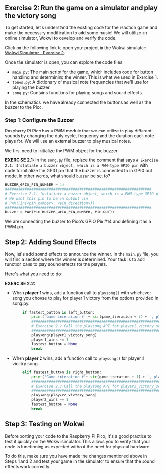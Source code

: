 ## Exercise 2: Run the game on a simulator and play the victory song

To get started, let's understand the existing code for the reaction game and make the necessary modification to add some music! We will utilize an online simulator, Wokwi to develop and verify the code.

Click on the following link to open your project in the Wokwi simulator: [Wokwi Simulator - Exercise 2](https://wokwi.com/projects/375984162724547585).

Once the simulator is open, you can explore the code files:

- `main.py`: The main script for the game, which includes code for button handling and determining the winner. This is what we used in Exercise 1. 
- `tones.py`: A dictionary of musical note frequencies that we'll use for playing the buzzer.
- `song.py`: Contains functions for playing songs and sound effects.

In the schematics, we have already connected the buttons as well as the buzzer to the Pico.

### Step 1: Configure the Buzzer
Raspberry Pi Pico has a PWM module that we can utilize to play different sounds by changing the duty cycle, frequency and the duration each note plays for. We will use an external buzzer to play musical notes. 

We first need to initialize the PWM object for the buzzer.

**EXERCISE 2.1:**
In the `song.py` file, replace the comment that says `# Exercise 2.1: Instatiate a buzzer object, which is a PWM-type GPIO pin` with code to initialize the GPIO pin that the buzzer is connected to in GPIO out mode. In other words, what should `buzzer` be set to? 

```python
BUZZER_GPIO_PIN_NUMBER = 14
###################################################################
# Exercise 2.1: Instatiate a buzzer object, which is a PWM-type GPIO pin
# We want this pin to be an output pin
# PWM(Pin(<pin_number>, <pin_direction>))
###################################################################
buzzer = PWM(Pin(BUZZER_GPIO_PIN_NUMBER, Pin.OUT))
```

We are connecting the buzzer to Pico's GPIO Pin #14 and defining it as a PWM pin.

## Step 2: Adding Sound Effects

Now, let's add sound effects to announce the winner. In the `main.py` file, you will find a section where the winner is determined. Your task is to add function calls to play sound effects for the players.

Here's what you need to do:

**EXERCISE 2.2:**
- When **player 1** wins, add a function call to `playsong()` with whichever song you choose to play for player 1 victory from the options provided in song.py.
  
``` python
        if fastest_button is left_button:
            print('Game interation #' + str(game_iteration + 1) + ', player 1 won')
            ###################################################################
            # Exercise 2.2 Call the playsong API for player1_victory_song
            ###################################################################
            playsong(player1_victory_song)
            player1_wins += 1
            fastest_button = None
            break
```

- When **player 2** wins, add a function call to `playsong()` for player 2 vicotry song.

``` python
        elif fastest_button is right_button:
            print('Game interation #'+ str(game_iteration + 1) + ', player 2 won')
            ###################################################################
            # Exercise 2.2 Call the playsong API for player2_victory_song
            ###################################################################
            playsong(player2_victory_song)
            player2_wins += 1
            fastest_button = None
            break
```


## Step 3: Testing on Wokwi

Before porting your code to the Raspberry Pi Pico, it's a good practice to test it quickly on the Wokwi simulator. This allows you to verify that your code is functioning as expected without the need for physical hardware.

To do this, make sure you have made the changes mentioned above in Steps 1 and 2 and test your game in the simulator to ensure that the sound effects work correctly.
